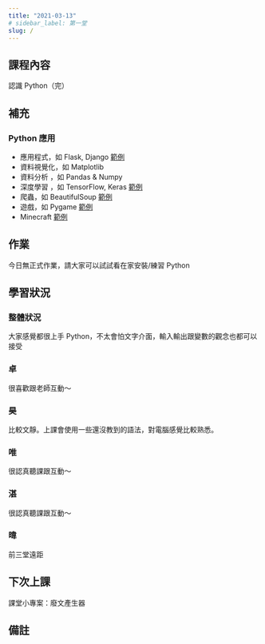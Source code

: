 ```yaml
---
title: "2021-03-13"
# sidebar_label: 第一堂
slug: /
---
```


## 課程內容

認識 Python（完）

## 補充

### Python 應用

- 應用程式，如 Flask, Django [範例](https://repl.it/@hwchang/python-guess-the-number-template)
- 資料視覺化，如 Matplotlib
- 資料分析 ，如 Pandas & Numpy
- 深度學習 ，如 TensorFlow, Keras [範例](https://colab.research.google.com/drive/11ptm8Sz3Jgm79sCxHwZgU5SHcjx7MYU2?usp=sharing)
- 爬蟲，如 BeautifulSoup [範例](https://www.webscrapingpro.tw/yahoo-movie-web-scraping-using-python/)
- 遊戲，如 Pygame [範例](https://www.youtube.com/watch?v=Rp3ZrVMNnuk)
- Minecraft [範例](https://minecraft.makecode.com/#)

## 作業

今日無正式作業，請大家可以試試看在家安裝/練習 Python

## 學習狀況

### 整體狀況

大家感覺都很上手 Python，不太會怕文字介面，輸入輸出跟變數的觀念也都可以接受

### 卓

很喜歡跟老師互動～

### 昊

比較文靜。上課會使用一些還沒教到的語法，對電腦感覺比較熟悉。

### 唯

很認真聽課跟互動～

### 湛

很認真聽課跟互動～

### 暐

前三堂遠距

## 下次上課

課堂小專案：廢文產生器

## 備註

